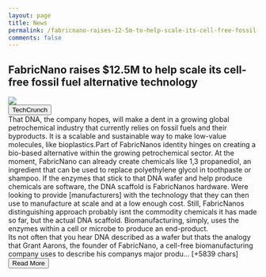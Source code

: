 ```yaml
---
layout: page
title: News
permalink: /fabricnano-raises-12-5m-to-help-scale-its-cell-free-fossil-fuel-alternative-technology
comments: false
---
```


<div class="row">
<div class="col-12">
<h2>FabricNano raises $12.5M to help scale its cell-free fossil fuel alternative technology</h2>
</div>
</div>
<div class="row">
<div class="col-12">
<img src="https://techcrunch.com/wp-content/uploads/2021/07/GettyImages-1022278676.jpg?w=600">
</div>
</div>
<div class="row">
<div class="col-12 mt-2">
<button type="button" class="btn btn-outline-info">TechCrunch</button>
</div>
</div>
<div class="row">
<div class="col-12">
<div>That DNA, the company hopes, will make a dent in a growing global petrochemical industry that currently relies on fossil fuels and their byproducts. It is a scalable and sustainable way to make low-value molecules, like bioplastics.Part of FabricNanos identity hinges on creating a bio-based alternative within the growing petrochemical sector. At the moment, FabricNano can already create chemicals like 1,3 propanediol, an ingredient that can be used to replace polyethylene glycol in toothpaste or shampoo. If the enzymes that stick to that DNA wafer and help produce chemicals are software, the DNA scaffold is FabricNanos hardware. Were looking to provide [manufacturers] with the technology that they can then use to manufacture at scale and at a low enough cost. Still, FabricNanos distinguishing approach probably isnt the commodity chemicals it has made so far, but the actual DNA scaffold. Biomanufacturing, simply, uses the enzymes within a cell or microbe to produce an end-product.</div>
</div>
</div>
<div class="row">
<div class="col-12">
<div>Its not often that you hear DNA described as a wafer but thats the analogy that Grant Aarons, the founder of FabricNano, a cell-free biomanufacturing company uses to describe his companys major produ… [+5839 chars]</div>
</div>
</div>
<div class="row">
<div class="col-12 text-center">
<a href="http://techcrunch.com/2021/07/06/fabricnano-raises-12-5m-to-help-scale-its-cell-free-fossil-fuel-alternative-technology/">
<button type="button" class="btn btn-info">Read More</button>
</a>
</div>
</div>
